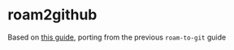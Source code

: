 # roam2github

Based on [this guide](https://www.notion.so/Instructions-to-switch-from-roam-to-git-to-Roam2Github-aec58ad1b56e4547ba97e006c8cc120a), porting from the previous `roam-to-git` guide
